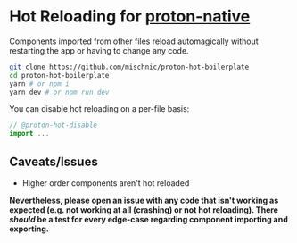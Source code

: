 # Hot Reloading for [proton-native](https://github.com/kusti8/proton-native)

Components imported from other files reload automagically without restarting the app or having to change any code.

```sh
git clone https://github.com/mischnic/proton-hot-boilerplate
cd proton-hot-boilerplate
yarn # or npm i
yarn dev # or npm run dev
```

You can disable hot reloading on a per-file basis:
```js
// @proton-hot-disable
import ...
```

## Caveats/Issues

- Higher order components aren't hot reloaded

**Nevertheless, please open an issue with any code that isn't working as expected (e.g. not working at all (crashing) or not hot reloading). There *should* be a test for every edge-case regarding component importing and exporting.**
